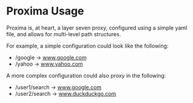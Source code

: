 # Proxima Usage

Proxima is, at heart, a layer seven proxy, configured using a simple yaml file, and allows for multi-level path structures.

For example, a simple configuration could look like the following:

- /google -> www.google.com
- /yahoo -> www.yahoo.com

A more complex configuration could also proxy in the following:

- /user1/search -> www.google.com
- /user2/search -> www.duckduckgo.com

